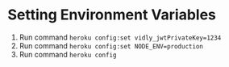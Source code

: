 # Setting Environment Variables

1. Run command `heroku config:set vidly_jwtPrivateKey=1234`
1. Run command `heroku config:set NODE_ENV=production`
1. Run command `heroku config`